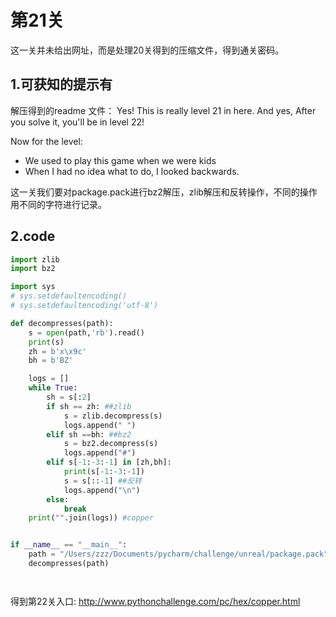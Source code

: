 # 第21关

这一关并未给出网址，而是处理20关得到的压缩文件，得到通关密码。

## 1.可获知的提示有

解压得到的readme 文件：
Yes! This is really level 21 in here. 
And yes, After you solve it, you'll be in level 22!

Now for the level:

* We used to play this game when we were kids
* When I had no idea what to do, I looked backwards.


这一关我们要对package.pack进行bz2解压，zlib解压和反转操作，不同的操作用不同的字符进行记录。

## 2.code
```python
import zlib
import bz2

import sys
# sys.setdefaultencoding()
# sys.setdefaultencoding('utf-8')

def decompresses(path):
    s = open(path,'rb').read()
    print(s)
    zh = b'x\x9c'
    bh = b'BZ'

    logs = []
    while True:
        sh = s[:2]
        if sh == zh: ##zlib
            s = zlib.decompress(s)
            logs.append(" ")
        elif sh ==bh: ##bz2
            s = bz2.decompress(s)
            logs.append("#")
        elif s[-1:-3:-1] in [zh,bh]:
            print(s[-1:-3:-1])
            s = s[::-1] ##反转
            logs.append("\n")
        else:
            break
    print("".join(logs)) #copper


if __name__ == "__main__":
    path = "/Users/zzz/Documents/pycharm/challenge/unreal/package.pack"
    decompresses(path)




```
得到第22关入口: http://www.pythonchallenge.com/pc/hex/copper.html






